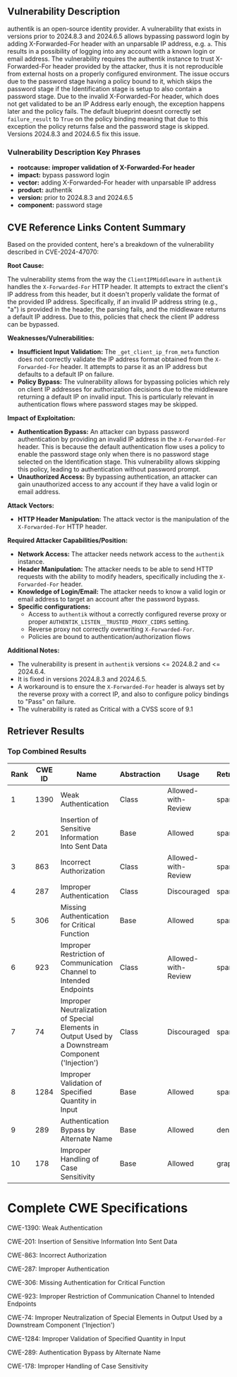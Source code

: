 ## Vulnerability Description
authentik is an open-source identity provider. A vulnerability that exists in versions prior to 2024.8.3 and 2024.6.5 allows bypassing password login by adding X-Forwarded-For header with an unparsable IP address, e.g. `a`. This results in a possibility of logging into any account with a known login or email address. The vulnerability requires the authentik instance to trust X-Forwarded-For header provided by the attacker, thus it is not reproducible from external hosts on a properly configured environment. The issue occurs due to the password stage having a policy bound to it, which skips the password stage if the Identification stage is setup to also contain a password stage. Due to the invalid X-Forwarded-For header, which does not get validated to be an IP Address early enough, the exception happens later and the policy fails. The default blueprint doesnt correctly set `failure_result` to `True` on the policy binding meaning that due to this exception the policy returns false and the password stage is skipped. Versions 2024.8.3 and 2024.6.5 fix this issue.

### Vulnerability Description Key Phrases
- **rootcause:** **improper validation of X-Forwarded-For header**
- **impact:** bypass password login
- **vector:** adding X-Forwarded-For header with unparsable IP address
- **product:** authentik
- **version:** prior to 2024.8.3 and 2024.6.5
- **component:** password stage

## CVE Reference Links Content Summary
Based on the provided content, here's a breakdown of the vulnerability described in CVE-2024-47070:

**Root Cause:**

The vulnerability stems from the way the `ClientIPMiddleware` in `authentik` handles the `X-Forwarded-For` HTTP header. It attempts to extract the client's IP address from this header, but it doesn't properly validate the format of the provided IP address. Specifically, if an invalid IP address string (e.g., "a") is provided in the header, the parsing fails, and the middleware returns a default IP address. Due to this, policies that check the client IP address can be bypassed.

**Weaknesses/Vulnerabilities:**

- **Insufficient Input Validation:** The `_get_client_ip_from_meta` function does not correctly validate the IP address format obtained from the `X-Forwarded-For` header. It attempts to parse it as an IP address but defaults to a default IP on failure.
- **Policy Bypass:** The vulnerability allows for bypassing policies which rely on client IP addresses for authorization decisions due to the middleware returning a default IP on invalid input. This is particularly relevant in authentication flows where password stages may be skipped.

**Impact of Exploitation:**

- **Authentication Bypass:** An attacker can bypass password authentication by providing an invalid IP address in the `X-Forwarded-For` header. This is because the default authentication flow uses a policy to enable the password stage only when there is no password stage selected on the Identification stage. This vulnerability allows skipping this policy, leading to authentication without password prompt.
- **Unauthorized Access:** By bypassing authentication, an attacker can gain unauthorized access to any account if they have a valid login or email address.

**Attack Vectors:**

- **HTTP Header Manipulation:** The attack vector is the manipulation of the `X-Forwarded-For` HTTP header.

**Required Attacker Capabilities/Position:**

- **Network Access:** The attacker needs network access to the `authentik` instance.
- **Header Manipulation:** The attacker needs to be able to send HTTP requests with the ability to modify headers, specifically including the `X-Forwarded-For` header.
- **Knowledge of Login/Email:** The attacker needs to know a valid login or email address to target an account after the password bypass.
- **Specific configurations:**
    - Access to `authentik` without a correctly configured reverse proxy or proper `AUTHENTIK_LISTEN__TRUSTED_PROXY_CIDRS` setting.
    - Reverse proxy not correctly overwriting `X-Forwarded-For`.
    - Policies are bound to authentication/authorization flows

**Additional Notes:**
- The vulnerability is present in `authentik` versions <= 2024.8.2 and <= 2024.6.4.
- It is fixed in versions 2024.8.3 and 2024.6.5.
- A workaround is to ensure the `X-Forwarded-For` header is always set by the reverse proxy with a correct IP, and also to configure policy bindings to "Pass" on failure.
- The vulnerability is rated as Critical with a CVSS score of 9.1

## Retriever Results

### Top Combined Results

| Rank | CWE ID | Name | Abstraction | Usage  | Retrievers | Individual Scores |
|------|--------|------|-------------|-------|------------|-------------------|
| 1 | 1390 | Weak Authentication | Class | Allowed-with-Review | sparse | 1.136 |
| 2 | 201 | Insertion of Sensitive Information Into Sent Data | Base | Allowed | sparse | 1.081 |
| 3 | 863 | Incorrect Authorization | Class | Allowed-with-Review | sparse | 1.081 |
| 4 | 287 | Improper Authentication | Class | Discouraged | sparse | 1.044 |
| 5 | 306 | Missing Authentication for Critical Function | Base | Allowed | sparse | 1.038 |
| 6 | 923 | Improper Restriction of Communication Channel to Intended Endpoints | Class | Allowed-with-Review | sparse | 1.034 |
| 7 | 74 | Improper Neutralization of Special Elements in Output Used by a Downstream Component ('Injection') | Class | Discouraged | sparse | 1.031 |
| 8 | 1284 | Improper Validation of Specified Quantity in Input | Base | Allowed | sparse | 1.028 |
| 9 | 289 | Authentication Bypass by Alternate Name | Base | Allowed | dense | 0.551 |
| 10 | 178 | Improper Handling of Case Sensitivity | Base | Allowed | graph | 0.002 |



# Complete CWE Specifications

CWE-1390: Weak Authentication

CWE-201: Insertion of Sensitive Information Into Sent Data

CWE-863: Incorrect Authorization

CWE-287: Improper Authentication

CWE-306: Missing Authentication for Critical Function

CWE-923: Improper Restriction of Communication Channel to Intended Endpoints

CWE-74: Improper Neutralization of Special Elements in Output Used by a Downstream Component ('Injection')

CWE-1284: Improper Validation of Specified Quantity in Input

CWE-289: Authentication Bypass by Alternate Name

CWE-178: Improper Handling of Case Sensitivity